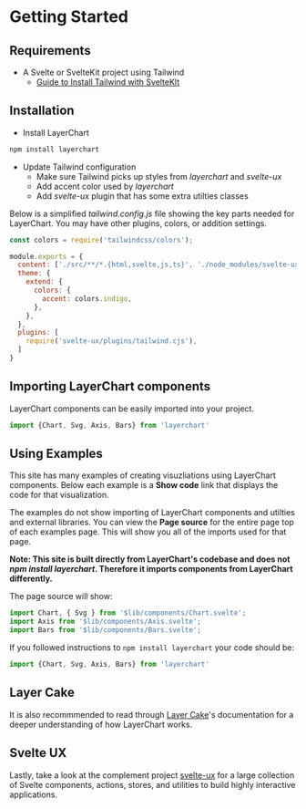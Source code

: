 

# Getting Started

## Requirements
 - A Svelte or SvelteKit project using Tailwind
   - [Guide to Install Tailwind with SvelteKIt](https://tailwindcss.com/docs/guides/sveltekit)

## Installation

* Install LayerChart
```sh
npm install layerchart
```
* Update Tailwind configuration
  * Make sure Tailwind picks up styles from *layerchart* and *svelte-ux*
  * Add accent color used by *layerchart*
  * Add *svelte-ux* plugin that has some extra utilties classes

Below is a simplified *tailwind.config.js* file showing the key parts needed for LayerChart. You may have other plugins, colors, or addition settings.
```js
const colors = require('tailwindcss/colors');

module.exports = {
  content: ['./src/**/*.{html,svelte,js,ts}', './node_modules/svelte-ux/**/*.{svelte,js}', './node_modules/layerchart/dist/components/*.{svelte,js}'],
  theme: {
    extend: {
      colors: {
        accent: colors.indigo,
      },
    },
  },
  plugins: [
    require('svelte-ux/plugins/tailwind.cjs'),
  ]
}
```
## Importing LayerChart components
LayerChart components can be easily imported into your project.

```js
import {Chart, Svg, Axis, Bars} from 'layerchart'
```


## Using Examples
This site has many examples of creating visuzliations using LayerChart components. Below each example is a **Show code** link that displays the code for that visualization.

The examples do not show importing of LayerChart components and utilties and external libraries. You can view the **Page source** for the entire page top of each examples page. This will show you all of the imports used for that page.

**Note: This site is built directly from LayerChart's codebase and does not *npm install layerchart*. Therefore it imports components from LayerChart differently.**

The page source will show:

```js
import Chart, { Svg } from '$lib/components/Chart.svelte';
import Axis from '$lib/components/Axis.svelte';
import Bars from '$lib/components/Bars.svelte';
```

If you followed instructions to `npm install layerchart` your code should be:

```js
import {Chart, Svg, Axis, Bars} from 'layerchart'
```

## Layer Cake

It is also recommmended to read through [Layer Cake](https://layercake.graphics/)'s documentation for a deeper understanding of how LayerChart works.

## Svelte UX

Lastly, take a look at the complement project [svelte-ux](https://svelte-ux.techniq.dev/) for a large collection of Svelte components, actions, stores, and utilities to build highly interactive applications.